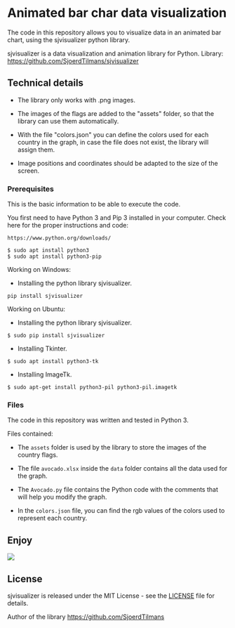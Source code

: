 # Animated bar char data visualization

The code in this repository allows you to visualize data in an animated bar chart, using the sjvisualizer python library.

sjvisualizer is a data visualization and animation library for Python.
Library: https://github.com/SjoerdTilmans/sjvisualizer

## Technical details

* The library only works with .png images.

* The images of the flags are added to the "assets" folder, so that the library can use them automatically.

* With the file "colors.json" you can define the colors used for each country in the graph, in case the file does not exist, the library will assign them.

* Image positions and coordinates should be adapted to the size of the screen.


### Prerequisites

This is the basic information to be able to execute the code.

You first need to have Python 3 and Pip 3 installed in your computer. Check here for the proper instructions and code:
```
https://www.python.org/downloads/

$ sudo apt install python3
$ sudo apt install python3-pip
```

Working on Windows:

* Installing the python library sjvisualizer.
```
pip install sjvisualizer
```

Working on Ubuntu:

* Installing the python library sjvisualizer.
```
$ sudo pip install sjvisualizer
```

* Installing Tkinter.
```
$ sudo apt install python3-tk
```

* Installing ImageTk.
```
$ sudo apt-get install python3-pil python3-pil.imagetk
```

### Files

The code in this repository was written and tested in Python 3.

Files contained:

* The `assets` folder is used by the library to store the images of the country flags.

* The file `avocado.xlsx` inside the `data` folder contains all the data used for the graph.

* The `Avocado.py` file contains the Python code with the comments that will help you modify the graph.

* In the `colors.json` file, you can find the rgb values of the colors used to represent each country.


## Enjoy

![](Avocado.gif)


## License

sjvisualizer is released under the MIT License - see the [LICENSE](LICENSE) file for details.

Author of the library https://github.com/SjoerdTilmans